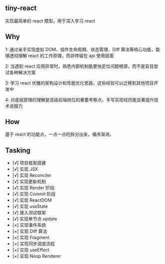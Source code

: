 ## tiny-react

实现最简单的 react 模型，用于深入学习 react

## Why

1: 通过亲手实现虚拟 DOM、组件生命周期、状态管理、Diff 算法等核心功能，能够透彻理解 react 的工作原理，而非停留在 api 使用层面

2: 当遇到 react 应用异常时，熟悉内部机制能更快定位问题根源，而不是盲目尝试各种解决方案

3: 学习 react 优雅的架构设计和性能优化思路，这些经验可以迁移到其他项目开发中

4: 对底层原理的理解是高级前端岗位的重要考察点，手写实现经历能显著提升技术说服力

## How

基于 react 的功能点，一点一点的拆分出来，循序渐进。

## Tasking

- [√] 项目框架搭建
- [√] 实现 JSX
- [√] 实现 Reconciler
- [√] 实现更新机制
- [√] 实现 Render 阶段
- [√] 实现 Commit 阶段
- [√] 实现 ReactDOM
- [√] 实现 useState
- [√] 接入测试框架
- [√] 实现单节点 update
- [×] 实现事件系统
- [×] 实现 Diff 算法
- [×] 实现 Fragment
- [×] 实现同步调度流程
- [×] 实现 useEffect
- [×] 实现 Noop Renderer

